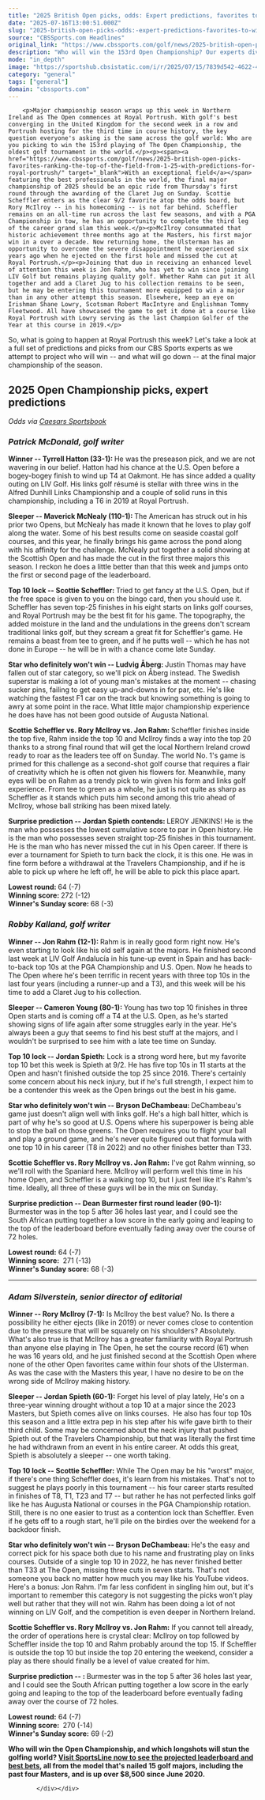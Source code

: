 ```yaml
---
title: "2025 British Open picks, odds: Expert predictions, favorites to win from betting field at Royal Portrush"
date: "2025-07-16T13:00:51.000Z"
slug: "2025-british-open-picks-odds:-expert-predictions-favorites-to-win-from-betting-field-at-royal-portrush"
source: "CBSSports.com Headlines"
original_link: "https://www.cbssports.com/golf/news/2025-british-open-picks-odds-expert-predictions-favorites-to-win-from-betting-field-at-royal-portrush/"
description: "Who will win the 153rd Open Championship? Our experts dive into all the twists and turns of the year's final major"
mode: "in_depth"
image: "https://sportshub.cbsistatic.com/i/r/2025/07/15/7839d542-4622-4345-80bd-e6a459086806/thumbnail/1200x675/f77351c08c963627c8cf545a5b1db1a4/expertpicks-v1.png"
category: "general"
tags: ["general"]
domain: "cbssports.com"
---
```

<div id="readability-page-1" class="page"><div>
        
        
                            
                
        <p>Major championship season wraps up this week in Northern Ireland as The Open commences at Royal Portrush. With golf's best converging in the United Kingdom for the second week in a row and Portrush hosting for the third time in course history, the key question everyone's asking is the same across the golf world: Who are you picking to win the 153rd playing of The Open Championship, the oldest golf tournament in the world.</p><p><span><a href="https://www.cbssports.com/golf/news/2025-british-open-picks-favorites-ranking-the-top-of-the-field-from-1-25-with-predictions-for-royal-portrush/" target="_blank">With an exceptional field</a></span> featuring the best professionals in the world, the final major championship of 2025 should be an epic ride from Thursday's first round through the awarding of the Claret Jug on Sunday. Scottie Scheffler enters as the clear 9/2 favorite atop the odds board, but Rory McIlroy -- in his homecoming -- is not far behind. Scheffler remains on an all-time run across the last few seasons, and with a PGA Championship in tow, he has an opportunity to complete the third leg of the career grand slam this week.</p><p>McIlroy consummated that historic achievement three months ago at the Masters, his first major win in a over a decade. Now returning home, the Ulsterman has an opportunity to overcome the severe disappointment he experienced six years ago when he ejected on the first hole and missed the cut at Royal Portrush.</p><p>Joining that duo in receiving an enhanced level of attention this week is Jon Rahm, who has yet to win since joining LIV Golf but remains playing quality golf. Whether Rahm can put it all together and add a Claret Jug to his collection remains to be seen, but he may be entering this tournament more equipped to win a major than in any other attempt this season. Elsewhere, keep an eye on Irishman Shane Lowry, Scotsman Robert MacIntyre and Englishman Tommy Fleetwood. All have showcased the game to get it done at a course like Royal Portrush with Lowry serving as the last Champion Golfer of the Year at this course in 2019.</p>
        

<p>So, what is going to happen at Royal Portrush this week? Let's take a look at a full set of predictions and picks from our CBS Sports experts as we attempt to project who will win -- and what will go down -- at the final major championship of the season.</p><h2>2025 Open Championship picks, expert predictions</h2><p><em>Odds via <a href="https://www.cbssports.com/betting/news/caesars-promo-code/">Caesars Sportsbook</a></em></p><h3><em>Patrick McDonald, golf writer </em></h3><p><strong>Winner -- Tyrrell Hatton (33-1): </strong>He was the preseason pick, and we are not wavering in our belief. Hatton had his chance at the U.S. Open before a bogey-bogey finish to wind up T4 at Oakmont. He has since added a quality outing on LIV Golf. His links golf résumé is stellar with three wins in the Alfred Dunhill Links Championship and a couple of solid runs in this championship, including a T6 in 2019 at Royal Portrush.</p><p><strong>Sleeper -- Maverick McNealy (110-1): </strong>The American has struck out in his prior two Opens, but McNealy has made it known that he loves to play golf along the water. Some of his best results come on seaside coastal golf courses, and this year, he finally brings his game across the pond along with his affinity for the challenge. McNealy put together a solid showing at the Scottish Open and has made the cut in the first three majors this season. I reckon he does a little better than that this week and jumps onto the first or second page of the leaderboard.</p>
        

<p><strong>Top 10 lock -- Scottie Scheffler: </strong>Tried to get fancy at the U.S. Open, but if the free space is given to you on the bingo card, then you should use it. Scheffler has seven top-25 finishes in his eight starts on links golf courses, and Royal Portrush may be the best fit for his game. The topography, the added moisture in the land and the undulations in the greens don't scream traditional links golf, but they scream a great fit for Scheffler's game. He remains a beast from tee to green, and if he putts well -- which he has not done in Europe -- he will be in with a chance come late Sunday.&nbsp;</p><p><strong>Star who definitely won't win -- Ludvig Åberg: </strong>Justin Thomas may have fallen out of star category, so we'll pick on Åberg instead. The Swedish superstar is making a lot of young man's mistakes at the moment -- chasing sucker pins, failing to get easy up-and-downs in for par, etc. He's like watching the fastest F1 car on the track but knowing something is going to awry at some point in the race. What little major championship experience he does have has not been good outside of Augusta National.</p><p><strong>Scottie Scheffler vs. Rory McIlroy vs. Jon Rahm: </strong>Scheffler finishes inside the top five, Rahm inside the top 10 and McIlroy finds a way into the top 20 thanks to a strong final round that will get the local Northern Ireland crowd ready to roar as the leaders tee off on Sunday. The world No. 1's game is primed for this challenge as a second-shot golf course that requires a flair of creativity which he is often not given his flowers for. Meanwhile, many eyes will be on Rahm as a trendy pick to win given his form and links golf experience. From tee to green as a whole, he just is not quite as sharp as Scheffler as it stands which puts him second among this trio ahead of McIlroy, whose ball striking has been mixed lately.</p>
        

<p><strong>Surprise prediction -- Jordan Spieth contends: </strong>LEROY JENKINS! He is the man who possesses the lowest cumulative score to par in Open history. He is the man who possesses seven straight top-25 finishes in this tournament. He is the man who has never missed the cut in his Open career. If there is ever a tournament for Spieth to turn back the clock, it is this one. He was in fine form before a withdrawal at the Travelers Championship, and if he is able to pick up where he left off, he will be able to pick this place apart.</p><p><strong>Lowest round: </strong>64 (-7)<br><strong>Winning score: </strong>272 (-12)<br><strong>Winner's Sunday score: </strong>68 (-3)</p><h3><em>Robby Kalland, golf writer</em></h3><p><strong>Winner -- Jon Rahm (12-1): </strong>Rahm is in really good form right now. He's even starting to look like his old self again at the majors. He finished second last week at LIV Golf Andalucía in his tune-up event in Spain and has back-to-back top 10s at the PGA Championship and U.S. Open. Now he heads to The Open where he's been terrific in recent years with three top 10s in the last four years (including a runner-up and a T3), and this week will be his time to add a Claret Jug to his collection.&nbsp;</p><p><strong>Sleeper -- Cameron Young (80-1): </strong>Young has two top 10 finishes in three Open starts and is coming off a T4 at the U.S. Open, as he's started showing signs of life again after some struggles early in the year. He's always been a guy that seems to find his best stuff at the majors, and I wouldn't be surprised to see him with a late tee time on Sunday.&nbsp;</p>
        

<p><strong>Top 10 lock -- Jordan Spieth:</strong> Lock is a strong word here, but my favorite top 10 bet this week is Spieth at 9/2. He has five top 10s in 11 starts at the Open and hasn't finished outside the top 25 since 2016. There's certainly some concern about his neck injury, but if he's full strength, I expect him to be a contender this week as the Open brings out the best in his game.&nbsp;</p><p><strong>Star who definitely won't win -- Bryson DeChambeau: </strong>DeChambeau's game just doesn't align well with links golf. He's a high ball hitter, which is part of why he's so good at U.S. Opens where his superpower is being able to stop the ball on those greens. The Open requires you to flight your ball and play a ground game, and he's never quite figured out that formula with one top 10 in his career (T8 in 2022) and no other finishes better than T33.&nbsp;</p><p><strong>Scottie Scheffler vs. Rory McIlroy vs. Jon Rahm:</strong> I've got Rahm winning, so we'll roll with the Spaniard here. McIlroy will perform well this time in his home Open, and Scheffler is a walking top 10, but I just feel like it's Rahm's time. Ideally, all three of these guys will be in the mix on Sunday.&nbsp;</p>
        

<p><strong>Surprise prediction -- Dean Burmester first round leader (90-1): </strong>Burmester was in the top 5 after 36 holes last year, and I could see the South African putting together a low score in the early going and leaping to the top of the leaderboard before eventually fading away over the course of 72 holes.&nbsp;</p><p><strong>Lowest round:</strong> 64 (-7)<br><strong>Winning score: </strong>&nbsp;271 (-13)<br><strong>Winner's Sunday score:</strong> 68 (-3)</p><hr><h3><em>Adam Silverstein, senior director of editorial</em></h3><p><strong>Winner -- Rory McIlroy (7-1):</strong> Is McIlroy the best value? No. Is there a possibility he either ejects (like in 2019) or never comes close to contention due to the pressure that will be squarely on his shoulders? Absolutely. What's also true is that McIlroy has a greater familiarity with Royal Portrush than anyone else playing in The Open, he set the course record (61) when he was 16 years old, and he just finished second at the Scottish Open where none of the other Open favorites came within four shots of the Ulsterman. As was the case with the Masters this year, I have no desire to be on the wrong side of McIlroy making history.</p><p><strong>Sleeper -- Jordan Spieth (60-1):</strong> Forget his level of play lately, He's on a three-year winning drought without a top 10 at a major since the 2023 Masters, but Spieth comes alive on links courses. &nbsp;He also has four top 10s this season and a little extra pep in his step after his wife gave birth to their third child. Some may be concerned about the neck injury that pushed Spieth out of the Travelers Championship, but that was literally the first time he had withdrawn from an event in his entire career. At odds this great, Spieth is absolutely a sleeper -- one worth taking.</p>
        

<p><strong>Top 10 lock -- Scottie Scheffler:</strong>&nbsp;While The Open may be his "worst" major, if there's one thing Scheffler does, it's learn from his mistakes. That's not to suggest he plays poorly in this tournament -- his four career starts resulted in finishes of T8, T1, T23 and T7 -- but rather he has not perfected links golf like he has Augusta National or courses in the PGA Championship rotation. Still, there is no one easier to trust as a contention lock than Scheffler. Even if he gets off to a rough start, he'll pile on the birdies over the weekend for a backdoor finish.</p><p><strong>Star who definitely won't win -- Bryson DeChambeau: </strong>He's the easy and correct pick for his space both due to his name and frustrating play on links courses. Outside of a single top 10 in 2022, he has never finished better than T33 at The Open, missing three cuts in seven starts. That's not someone you back no matter how much you may like his YouTube videos. Here's a bonus: Jon Rahm. I'm far less confident in singling him out, but it's important to remember this category is not suggesting the picks won't play well but rather that they will not win. Rahm has been doing a lot of not winning on LIV Golf, and the competition is even deeper in Northern Ireland.</p><p><strong>Scottie Scheffler vs. Rory McIlroy vs. Jon Rahm:</strong>&nbsp;If you cannot tell already, the order of operations here is crystal clear: McIlroy on top followed by Scheffler inside the top 10 and Rahm probably around the top 15. If Scheffler is outside the top 10 but inside the top 20 entering the weekend, consider a play as there should finally be a level of value created for him.</p>
        

<p><strong>Surprise prediction -- :&nbsp;</strong>Burmester was in the top 5 after 36 holes last year, and I could see the South African putting together a low score in the early going and leaping to the top of the leaderboard before eventually fading away over the course of 72 holes.&nbsp;</p><p><strong>Lowest round:</strong>&nbsp;64 (-7)<br><strong>Winning score:&nbsp;</strong>&nbsp;270 (-14)<br><strong>Winner's Sunday score:</strong>&nbsp;69 (-2)</p><p><strong>Who will win the Open Championship, and which longshots will stun the golfing world?&nbsp;<a href="https://www.sportsline.com/insiders/2025-open-championship-odds-picks-proven-golf-model-reveals-projected-leaderboard-surprising-predictions/?ttag=07172025_lk_cbssports_picks_golf_pgatour_model_OpenChampionship2025" target="_blank">Visit SportsLine now to see the projected leaderboard and best bets</a>, all from the model that's nailed 15 golf majors, including the past four Masters, and is up over $8,500 since June 2020.</strong></p>


        
            </div></div>